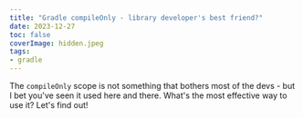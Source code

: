 ```yaml
---
title: "Gradle compileOnly - library developer's best friend?"
date: 2023-12-27
toc: false
coverImage: hidden.jpeg
tags:
- gradle
---
```


The `compileOnly` scope is not something that bothers most of the devs - but I bet you've seen it used here and there. What's the most effective way to use it? Let's find out!
<!--more-->